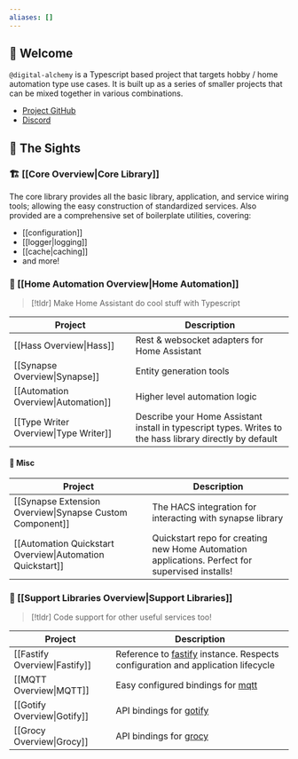 ```yaml
---
aliases: []
---
```

## 👋 Welcome

`@digital-alchemy` is a Typescript based project that targets hobby / home automation type use cases. It is built up as a series of smaller projects that can be mixed together in various combinations.

- [Project GitHub](https://github.com/Digital-Alchemy-TS)
- [Discord](http://discord.digital-alchemy.app)

## 📇 The Sights

### 🏗 [[Core Overview|Core Library]]

The core library provides all the basic library, application, and service wiring tools; allowing the easy construction of standardized services. Also provided are a comprehensive set of boilerplate utilities, covering:

- [[configuration]]
- [[logger|logging]]
- [[cache|caching]]
- and more!
### 🏡 [[Home Automation Overview|Home Automation]]

> [!tldr] 
> Make Home Assistant do cool stuff with Typescript

| Project                               | Description                                                                                              |
| ------------------------------------- | -------------------------------------------------------------------------------------------------------- |
| [[Hass Overview\|Hass]]               | Rest & websocket adapters for Home Assistant                                                             |
| [[Synapse Overview\|Synapse]]         | Entity generation tools                                                                                  |
| [[Automation Overview\|Automation]]   | Higher level automation logic                                                                            |
| [[Type Writer Overview\|Type Writer]] | Describe your Home Assistant install in typescript types. Writes to the hass library directly by default |
#### 🥏 Misc
| Project                                                   | Description                                                                                     |
| --------------------------------------------------------- | ----------------------------------------------------------------------------------------------- |
| [[Synapse Extension Overview\|Synapse Custom Component]]  | The HACS integration for interacting with synapse library                                       |
| [[Automation Quickstart Overview\|Automation Quickstart]] | Quickstart repo for creating new Home Automation applications. Perfect for supervised installs! |

### 💼 [[Support Libraries Overview|Support Libraries]]

> [!tldr] 
 Code support for other useful services too!

| Project                       | Description                                                                                             |
| ----------------------------- | ------------------------------------------------------------------------------------------------------- |
| [[Fastify Overview\|Fastify]] | Reference to [fastify](https://fastify.dev/) instance. Respects configuration and application lifecycle |
| [[MQTT Overview\|MQTT]]       | Easy configured bindings for [mqtt](https://www.npmjs.com/package/mqtt)                                 |
| [[Gotify Overview\|Gotify]]   | API bindings for [gotify](https://gotify.net/)                                                          |
| [[Grocy Overview\|Grocy]]     | API bindings for [grocy](https://grocy.info/)                                                           |
